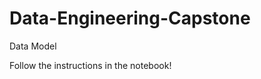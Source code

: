 # Data-Engineering-Capstone

Data Model 

[](./model.png)

Follow the instructions in the notebook!
